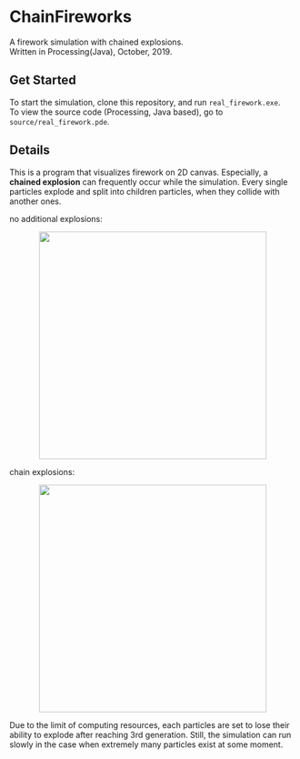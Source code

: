 # ChainFireworks
A firework simulation with chained explosions.  
Written in Processing(Java), October, 2019.

## Get Started
To start the simulation, clone this repository, and run `real_firework.exe`.  
To view the source code (Processing, Java based), go to `source/real_firework.pde`.

## Details
This is a program that visualizes firework on 2D canvas. Especially, 
a **chained explosion** can frequently occur while the simulation. Every single particles explode and split into children particles, when they collide with another ones.

no additional explosions:
<p align = "center">
<img src = "https://user-images.githubusercontent.com/99002885/155993818-c23b64ec-faa7-4f8a-b58d-a181c8f4f675.gif", width = 400>
</p>

chain explosions:
<p align = "center">
<img src = "https://user-images.githubusercontent.com/99002885/155996163-92cf4493-63fa-4439-aefa-50a84ff0c728.gif", width = 400>
</p>

Due to the limit of computing resources, each particles are set to lose their ability to explode after reaching 3rd generation. Still, the simulation can run slowly in the case when extremely many particles exist at some moment.
